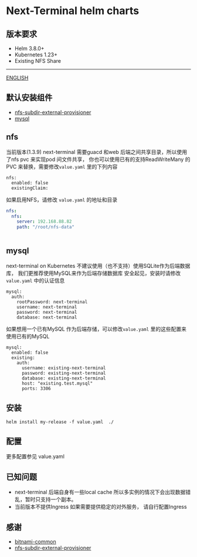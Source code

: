 # Next-Terminal helm charts

## 版本要求

- Helm 3.8.0+
- Kubernetes 1.23+
- Existing NFS Share
--- 
[ENGLISH](https://github.com/dushixiang/next-terminal/blob/add-helm-charts/deploy/charts/README_en.md)

## 默认安装组件
- [nfs-subdir-external-provisioner](https://artifacthub.io/packages/helm/nfs-subdir-external-provisioner/nfs-subdir-external-provisioner/4.0.18)
- [mysql](https://artifacthub.io/packages/helm/bitnami/mysql/9.17.0)

## nfs 

当前版本(1.3.9) next-terminal 需要guacd 和web 后端之间共享目录，所以使用了nfs pvc 来实现pod 间文件共享， 你也可以使用已有的支持ReadWriteMany 的PVC 来替换，需要修改`value.yaml` 里的下列内容
```
nfs:
  enabled: false
  existingClaim:
```


如果启用NFS，请修改 `value.yaml` 的地址和目录
``` yaml
nfs:
  nfs:
    server: 192.168.88.82 
    path: "/root/nfs-data"
    
```
## mysql

next-terminal on Kubernetes 不建议使用（也不支持）使用SQLite作为后端数据库， 我们更推荐使用MySQL来作为后端存储数据库
安全起见，安装时请修改`value.yaml` 中的认证信息
```
mysql:
  auth:
    rootPassword: next-terminal
    username: next-terminal
    password: next-terminal
    database: next-terminal
```
如果想用一个已有MySQL 作为后端存储，可以修改`value.yaml`  里的这些配置来使用已有的MySQL
```
mysql:
  enabled: false
  existing:
    auth:
      username: existing-next-terminal
      password: existing-next-terminal
      database: existing-next-terminal
      host: "existing.test.mysql"
      ports: 3306
```

## 安装

```
helm install my-release -f value.yaml  ./
```
## 配置

更多配置参见 value.yaml

## 已知问题

- next-terminal 后端自身有一些local cache 所以多实例的情况下会出现数据错乱，暂时只支持一个副本。
- 当前版本不提供Ingress 如果需要提供稳定的对外服务， 请自行配置Ingress 

## 感谢

- [bitnami-common](https://github.com/bitnami/charts)
- [nfs-subdir-external-provisioner](https://github.com/kubernetes-sigs/nfs-subdir-external-provisioner/tree/master)

<!-- | Parameter                            | Description                                                                                           | Default                                                       |
| ------------------------------------ | ----------------------------------------------------------------------------------------------------- | ------------------------------------------------------------- |
| `replicaCount`                       | Number of provisioner instances to deployed                                                           | `1`                                                           | -->
